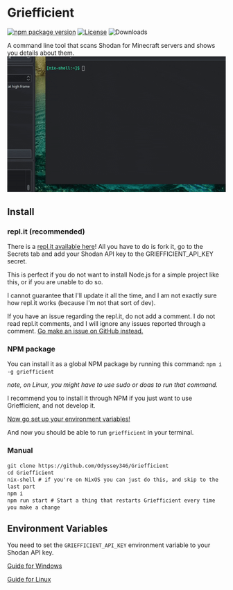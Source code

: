 # Griefficient
[![npm package version](https://img.shields.io/npm/v/griefficient)](https://www.npmjs.com/package/griefficient) [![License](https://img.shields.io/github/license/Odyssey346/Griefficient)](https://github.com/Odyssey346/Griefficient/blob/master/LICENSE) ![Downloads](https://img.shields.io/npm/dw/griefficient)

A command line tool that scans Shodan for Minecraft servers and shows you details about them.
![](griefficient.gif)

## Install
### repl.it (recommended)
There is a [repl.it available here](https://replit.com/@Odyssey346/Griefficient?v=1)! All you have to do is fork it, go to the Secrets tab and add your Shodan API key to the GRIEFFICIENT_API_KEY secret.

This is perfect if you do not want to install Node.js for a simple project like this, or if you are unable to do so.

I cannot guarantee that I'll update it all the time, and I am not exactly sure how repl.it works (because I'm not that sort of dev).

If you have an issue regarding the repl.it, do not add a comment. I do not read repl.it comments, and I will ignore any issues reported through a comment. [Go make an issue on GitHub instead.](https://github.com/Odyssey346/Griefficient/issues)
### NPM package
You can install it as a global NPM package by running this command:
``npm i -g griefficient``

*note, on Linux, you might have to use sudo or doas to run that command.*

I recommend you to install it through NPM if you just want to use Griefficient, and not develop it.

[Now go set up your environment variables!](#environment-variables)

And now you should be able to run ``griefficient`` in your terminal.
### Manual
```
git clone https://github.com/Odyssey346/Griefficient
cd Griefficient
nix-shell # if you're on NixOS you can just do this, and skip to the last part
npm i
npm run start # Start a thing that restarts Griefficient every time you make a change
```
## Environment Variables
You need to set the ``GRIEFFICIENT_API_KEY`` environment variable to your Shodan API key.

[Guide for Windows](https://docs.oracle.com/en/database/oracle/machine-learning/oml4r/1.5.1/oread/creating-and-modifying-environment-variables-on-windows.html)

[Guide for Linux](https://www.cyberciti.biz/faq/set-environment-variable-linux/)